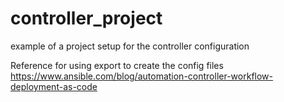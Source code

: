 # controller_project
example of a project setup for the controller configuration

Reference for using export to create the config files
https://www.ansible.com/blog/automation-controller-workflow-deployment-as-code
